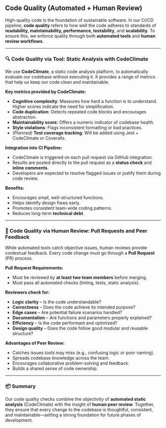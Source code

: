 ## Code Quality (Automated + Human Review)

High-quality code is the foundation of sustainable software. In our CI/CD pipeline, **code quality** refers to how well the code adheres to standards of **readability, maintainability, performance, testability**, and **scalability**. To ensure this, we enforce quality through both **automated tools** and **human review workflows**.

---

### 🔍 Code Quality via Tool: Static Analysis with CodeClimate

We use **CodeClimate**, a static code analysis platform, to automatically evaluate our codebase without executing it. It provides a range of metrics that help us keep our code clean and maintainable.

**Key metrics provided by CodeClimate:**
- **Cognitive complexity**: Measures how hard a function is to understand. Higher scores indicate the need for simplification.
- **Code duplication**: Detects repeated code blocks and encourages abstraction.
- **Maintainability score**: Offers a numeric indicator of codebase health.
- **Style violations**: Flags inconsistent formatting or bad practices.
- *(Planned)* **Test coverage tracking**: Will be added using Jest + CodeClimate or Coveralls.

**Integration into CI Pipeline:**
- CodeClimate is triggered on each pull request via GitHub integration.
- Results are posted directly to the pull request as a **status check** and **inline comments**.
- Developers are expected to resolve flagged issues or justify them during code review.

**Benefits:**
- Encourages small, well-structured functions.
- Helps identify design flaws early.
- Promotes consistent team-wide coding patterns.
- Reduces long-term **technical debt**.

---

### 👀 Code Quality via Human Review: Pull Requests and Peer Feedback

While automated tools catch objective issues, human reviews provide contextual feedback. Every code change must go through a **Pull Request** (PR) process.

**Pull Request Requirements:**
- Must be reviewed by **at least two team members** before merging.
- Must pass all automated checks (linting, tests, static analysis).

**Reviewers check for:**
- **Logic clarity** – Is the code understandable?
- **Correctness** – Does the code achieve its intended purpose?
- **Edge cases** – Are potential failure scenarios handled?
- **Documentation** – Are functions and parameters properly explained?
- **Efficiency** – Is the code performant and optimized?
- **Design quality** – Does the code follow good modular and reusable structure?

**Advantages of Peer Review:**
- Catches issues tools may miss (e.g., confusing logic or poor naming).
- Spreads codebase knowledge across the team.
- Encourages collaborative problem-solving and feedback.
- Builds a shared sense of code ownership.

---

### 📦 Summary

Our code quality checks combine the objectivity of **automated static analysis** (CodeClimate) with the insight of **human peer review**. Together, they ensure that every change to the codebase is thoughtful, consistent, and maintainable—setting a strong foundation for future phases of development.
